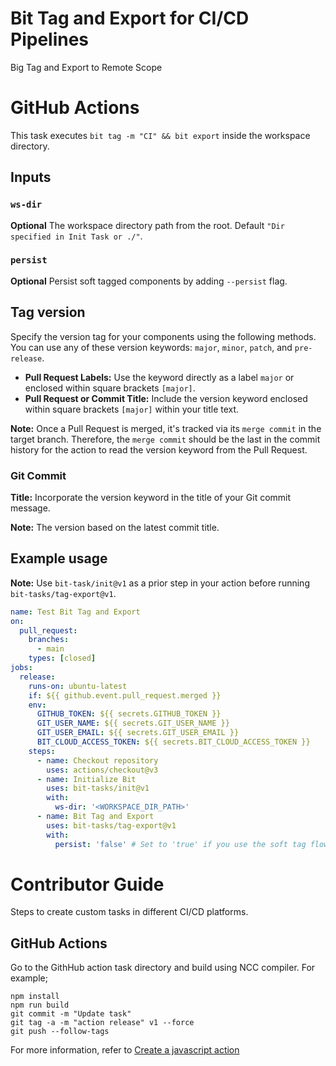 # Bit Tag and Export for CI/CD Pipelines
Big Tag and Export to Remote Scope

# GitHub Actions

This task executes `bit tag -m "CI" && bit export` inside the workspace directory.

## Inputs

### `ws-dir`

**Optional** The workspace directory path from the root. Default `"Dir specified in Init Task or ./"`.

### `persist`

**Optional** Persist soft tagged components by adding `--persist` flag.

## Tag version

Specify the version tag for your components using the following methods. You can use any of these version keywords: `major`, `minor`, `patch`, and `pre-release`. 

- **Pull Request Labels:** Use the keyword directly as a label `major` or enclosed within square brackets `[major]`.
- **Pull Request or Commit Title:** Include the version keyword enclosed within square brackets `[major]` within your title text.

**Note:** Once a Pull Request is merged, it's tracked via its `merge commit` in the target branch. Therefore, the `merge commit` should be the last in the commit history for the action to read the version keyword from the Pull Request.

### Git Commit

**Title:** Incorporate the version keyword in the title of your Git commit message.

**Note:** The version based on the latest commit title.

## Example usage

**Note:** Use `bit-task/init@v1` as a prior step in your action before running `bit-tasks/tag-export@v1`.

```yaml
name: Test Bit Tag and Export
on:
  pull_request:
    branches: 
      - main
    types: [closed]
jobs:
  release:
    runs-on: ubuntu-latest
    if: ${{ github.event.pull_request.merged }}
    env:
      GITHUB_TOKEN: ${{ secrets.GITHUB_TOKEN }}
      GIT_USER_NAME: ${{ secrets.GIT_USER_NAME }}
      GIT_USER_EMAIL: ${{ secrets.GIT_USER_EMAIL }}
      BIT_CLOUD_ACCESS_TOKEN: ${{ secrets.BIT_CLOUD_ACCESS_TOKEN }}
    steps:
      - name: Checkout repository
        uses: actions/checkout@v3
      - name: Initialize Bit
        uses: bit-tasks/init@v1
        with:
          ws-dir: '<WORKSPACE_DIR_PATH>'
      - name: Bit Tag and Export
        uses: bit-tasks/tag-export@v1
        with:
          persist: 'false' # Set to 'true' if you use the soft tag flow
```

# Contributor Guide

Steps to create custom tasks in different CI/CD platforms.

## GitHub Actions

Go to the GithHub action task directory and build using NCC compiler. For example;

```
npm install
npm run build
git commit -m "Update task"
git tag -a -m "action release" v1 --force
git push --follow-tags
```

For more information, refer to [Create a javascript action](https://docs.github.com/en/actions/creating-actions/creating-a-javascript-action)
